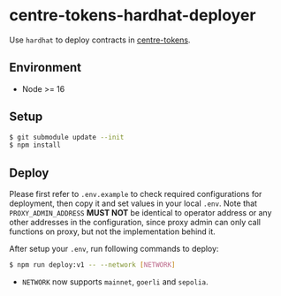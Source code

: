 # centre-tokens-hardhat-deployer

Use `hardhat` to deploy contracts in [centre-tokens](https://github.com/centrehq/centre-tokens/tree/master).

## Environment

- Node >= 16

## Setup

```bash
$ git submodule update --init
$ npm install
```

## Deploy

Please first refer to `.env.example` to check required configurations for deployment, then copy it and set values in your local `.env`. Note that `PROXY_ADMIN_ADDRESS` **MUST NOT** be identical to operator address or any other addresses in the configuration, since proxy admin can only call functions on proxy, but not the implementation behind it.

After setup your `.env`, run following commands to deploy:

```bash
$ npm run deploy:v1 -- --network [NETWORK]
```

* `NETWORK` now supports `mainnet`, `goerli` and `sepolia`.

